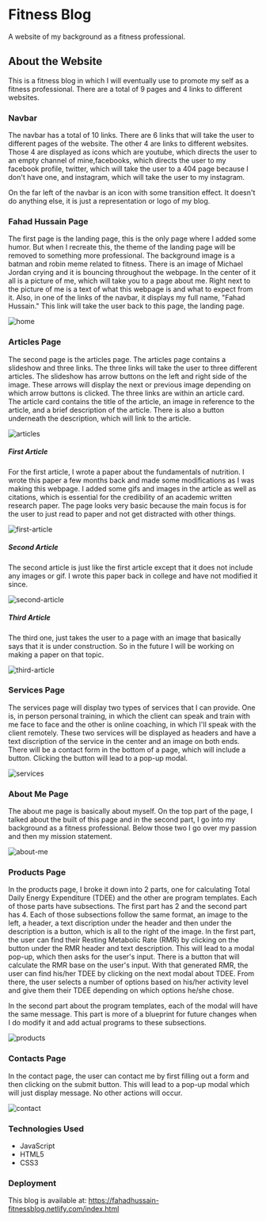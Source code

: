 # Fitness Blog
A website of my background as a fitness professional.

## About the Website
This is a fitness blog in which I will eventually use to promote my self as a fitness professional. There are a total of 9 pages and 4 links to different websites.

### Navbar
The navbar has a total of 10 links. There are 6 links that will take the user to different pages of the website. The other 4 are links to different websites. Those 4 are displayed as icons which are youtube, which directs the user to an empty channel of mine,facebooks, which directs the user to my facebook profile, twitter, which will take the user to a 404 page because I don't have one, and instagram, which will take the user to my instagram. 

On the far left of the navbar is an icon with some transition effect. It doesn't do anything else, it is just a representation or logo of my blog. 

### Fahad Hussain Page
The first page is the landing page, this is the only page where I added some humor. But when I recreate this, the theme of the landing page will be removed to something more professional. The background image is a batman and robin meme related to fitness. There is an image of Michael Jordan crying and it is bouncing throughout the webpage. In the center of it all is a picture of me, which will take you to a page about me. Right next to the picture of me is a text of what this webpage is and what to expect from it. Also, in one of the links of the navbar, it displays my full name, "Fahad Hussain." This link will take the user back to this page, the landing page.

![home](https://user-images.githubusercontent.com/45612730/59573043-fa3b9a80-907e-11e9-847a-86ae5bbf36d3.png)

### Articles Page
The second page is the articles page. The articles page contains a slideshow and three links. The three links will take the user to three different articles. The slideshow has arrow buttons on the left and right side of the image. These arrows will display the next or previous image depending on which arrow buttons is clicked. The three links are within an article card. The article card contains the title of the article, an image in reference to the article, and a brief description of the article. There is also a button underneath the description, which will link to the article. 

![articles](https://user-images.githubusercontent.com/45612730/59573047-fc055e00-907e-11e9-9052-1e3e833a71a6.png)

##### First Article
For the first article, I wrote a paper about the fundamentals of nutrition. I wrote this paper a few months back and made some modifications as I was making this webpage. I added some gifs and images in the article as well as citations, which is essential for the credibility of an academic written research paper. The page looks very basic because the main focus is for the user to just read to paper and not get distracted with other things.

![first-article](https://user-images.githubusercontent.com/45612730/59573048-fd368b00-907e-11e9-9463-8205e8d958f8.png)

##### Second Article
The second article is just like the first article except that it does not include any images or gif. I wrote this paper back in college and have not modified it since. 

![second-article](https://user-images.githubusercontent.com/45612730/59573049-fe67b800-907e-11e9-8b84-05bf506a29fe.png)

##### Third Article
The third one, just takes the user to a page with an image that basically says that it is under construction. So in the future I will be working on making a paper on that topic.

![third-article](https://user-images.githubusercontent.com/45612730/59573054-00ca1200-907f-11e9-9e35-2ebc2a9aac12.png)

### Services Page
The services page will display two types of services that I can provide. One is, in person personal training, in which the client can speak and train with me face to face and the other is online coaching, in which I'll speak with the client remotely. These two services will be displayed as headers and have a text discription of the service in the center and an image on both ends. There will be a contact form in the bottom of a page, which will include a button. Clicking the button will lead to a pop-up modal.

![services](https://user-images.githubusercontent.com/45612730/59573058-0cb5d400-907f-11e9-864d-5f88c493bde1.png)

### About Me Page
The about me page is basically about myself. On the top part of the page, I talked about the built of this page and in the second part, I go into my background as a fitness professional. Below those two I go over my passion and then my mission statement.

![about-me](https://user-images.githubusercontent.com/45612730/59573059-0e7f9780-907f-11e9-8307-4cddf8b7c0e2.png)

### Products Page
In the products page, I broke it down into 2 parts, one for calculating Total Daily Energy Expenditure (TDEE) and the other are program templates. Each of those parts have subsections. The first part has 2 and the second part has 4. Each of those subsections follow the same format, an image to the left, a header, a text discription under the header and then under the description is a button, which is all to the right of the image. In the first part, the user can find their Resting Metabolic Rate (RMR) by clicking on the button under the RMR header and text description. This will lead to a modal pop-up, which then asks for the user's input. There is a button that will calculate the RMR base on the user's input. With that generated RMR, the user can find his/her TDEE by clicking on the next modal about TDEE. From there, the user selects a number of options based on his/her activity level and give them their TDEE depending on which options he/she chose. 

In the second part about the program templates, each of the modal will have the same message. This part is more of a blueprint for future changes when I do modify it and add actual programs to these subsections. 

![products](https://user-images.githubusercontent.com/45612730/59573060-0fb0c480-907f-11e9-960a-cb90e6ca3d70.png)

### Contacts Page
In the contact page, the user can contact me by first filling out a form and then clicking on the submit button. This will lead to a pop-up modal which will just display message. No other actions will occur. 

![contact](https://user-images.githubusercontent.com/45612730/59573061-10e1f180-907f-11e9-9461-5ab2c19acd51.png)

### Technologies Used
- JavaScript
- HTML5
- CSS3

### Deployment
This blog is available at: https://fahadhussain-fitnessblog.netlify.com/index.html
